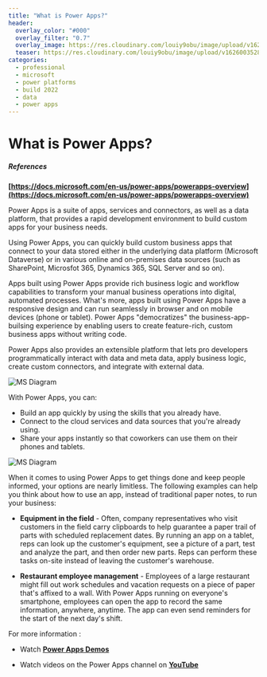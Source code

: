 ```yaml
---
title: "What is Power Apps?"
header:
  overlay_color: "#000"
  overlay_filter: "0.7"
  overlay_image: https://res.cloudinary.com/louiy9obu/image/upload/v1626002590/letisias_projects_fjlv67.png
  teaser: https://res.cloudinary.com/louiy9obu/image/upload/v1626003528/500x300projects_dbt5xc.png
categories:
  - professional
  - microsoft
  - power platforms
  - build 2022
  - data
  - power apps
---
```


# What is Power Apps?

##### References

**[https://docs.microsoft.com/en-us/power-apps/powerapps-overview](https://docs.microsoft.com/en-us/power-apps/powerapps-overview)**

Power Apps is a suite of apps, services and connectors, as well as a data platform, that provides a rapid development environment to build custom apps for your business needs. 

Using Power Apps, you can quickly build custom business apps that connect to your data stored either in the underlying data platform (Microsoft Dataverse) or in various online and on-premises data sources (such as SharePoint, Microsfot 365, Dynamics 365, SQL Server and so on).

Apps built using Power Apps provide rich business logic and workflow capabilities to transform your manual business operations into digital, automated processes. What's more, apps built using Power Apps have a responsive design and can run seamlessly in browser and on mobile devices (phone or tablet). Power Apps "democratizes" the business-app-builsing experience by enabling users to create feature-rich, custom business apps without writing code.

Power Apps also provides an extensible platform that lets pro developers programmatically interact with data and meta data, apply business logic, create custom connectors, and integrate with external data.

![MS Diagram](https://docs.microsoft.com/en-gb/learn/modules/get-started-with-powerapps/media/update-platform.png)

With Power Apps, you can:

- Build an app quickly by using the skills that you already have.
- Connect to the cloud services and data sources that you're already using.
- Share your apps instantly so that coworkers can use them on their phones and tablets.

![MS Diagram](https://docs.microsoft.com/en-gb/learn/modules/get-started-with-powerapps/media/powerapps-mobile.png)

When it comes to using Power Apps to get things done and keep people informed, your options are nearly limitless. The following examples can help you think about how to use an app, instead of traditional paper notes, to run your business:

- **Equipment in the field** - Often, company representatives who visit customers in the field carry clipboards to help guarantee a paper trail of parts with scheduled replacement dates. By running an app on a tablet, reps can look up the customer's equipment, see a picture of a part, test and analyze the part, and then order new parts. Reps can perform these tasks on-site instead of leaving the customer's warehouse.

- **Restaurant employee management** - Employees of a large restaurant might fill out work schedules and vacation requests on a piece of paper that's affixed to a wall. With Power Apps running on everyone's smartphone, employees can open the app to record the same information, anywhere, anytime. The app can even send reminders for the start of the next day's shift.

For more information :

- Watch **[Power Apps Demos](https://powerapps.microsoft.com/en-gb/demo/)**

- Watch videos on the Power Apps channel on **[YouTube](https://www.youtube.com/channel/UCGfWR2ekfRFckLjev6eQYLg)**

